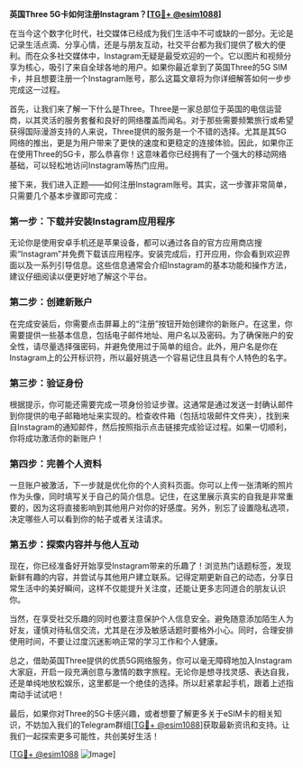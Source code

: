 **英国Three 5G卡如何注册Instagram？[[TG💪+ @esim1088](https://t.me/s/esim1088)]**

在当今这个数字化时代，社交媒体已经成为我们生活中不可或缺的一部分。无论是记录生活点滴、分享心情，还是与朋友互动，社交平台都为我们提供了极大的便利。而在众多社交媒体中，Instagram无疑是最受欢迎的一个。它以图片和视频分享为核心，吸引了来自全球各地的用户。如果你最近拿到了英国Three的5G SIM卡，并且想要注册一个Instagram账号，那么这篇文章将为你详细解答如何一步步完成这一过程。

首先，让我们来了解一下什么是Three。Three是一家总部位于英国的电信运营商，以其灵活的服务套餐和良好的网络覆盖而闻名。对于那些需要频繁旅行或希望获得国际漫游支持的人来说，Three提供的服务是一个不错的选择。尤其是其5G网络的推出，更是为用户带来了更快的速度和更稳定的连接体验。因此，如果你正在使用Three的5G卡，那么恭喜你！这意味着你已经拥有了一个强大的移动网络基础，可以轻松地访问Instagram等热门应用。

接下来，我们进入正题——如何注册Instagram账号。其实，这一步骤非常简单，只需要几个基本步骤即可完成：

### 第一步：下载并安装Instagram应用程序

无论你是使用安卓手机还是苹果设备，都可以通过各自的官方应用商店搜索“Instagram”并免费下载该应用程序。安装完成后，打开应用，你会看到欢迎界面以及一系列引导信息。这些信息通常会介绍Instagram的基本功能和操作方法，建议仔细阅读以便更好地了解这个平台。

### 第二步：创建新账户

在完成安装后，你需要点击屏幕上的“注册”按钮开始创建你的新账户。在这里，你需要提供一些基本信息，包括电子邮件地址、用户名以及密码。为了确保账户的安全性，请尽量选择强密码，并避免使用过于简单的组合。此外，用户名是你在Instagram上的公开标识符，所以最好挑选一个容易记住且具有个人特色的名字。

### 第三步：验证身份

根据提示，你可能还需要完成一项身份验证步骤。这通常是通过发送一封确认邮件到你提供的电子邮箱地址来实现的。检查收件箱（包括垃圾邮件文件夹），找到来自Instagram的通知邮件，然后按照指示点击链接完成验证过程。如果一切顺利，你将成功激活你的新账户！

### 第四步：完善个人资料

一旦账户被激活，下一步就是优化你的个人资料页面。你可以上传一张清晰的照片作为头像，同时填写关于自己的简介信息。记住，在这里展示真实的自我是非常重要的，因为这将直接影响到其他用户对你的好感度。另外，别忘了设置隐私选项，决定哪些人可以看到你的帖子或者关注请求。

### 第五步：探索内容并与他人互动

现在，你已经准备好开始享受Instagram带来的乐趣了！浏览热门话题标签，发现新鲜有趣的内容，并尝试与其他用户建立联系。记得定期更新自己的动态，分享日常生活中的美好瞬间，这样不仅能提升关注度，还能让更多志同道合的朋友认识你。

当然，在享受社交乐趣的同时也要注意保护个人信息安全。避免随意添加陌生人为好友，谨慎对待私信交流，尤其是在涉及敏感话题时要格外小心。同时，合理安排使用时间，不要让过度沉迷影响正常的学习工作和个人健康。

总之，借助英国Three提供的优质5G网络服务，你可以毫无障碍地加入Instagram大家庭，开启一段充满创意与激情的数字旅程。无论你是想寻找灵感、表达自我，还是单纯地放松娱乐，这里都是一个绝佳的选择。所以赶紧拿起手机，跟着上述指南动手试试吧！

最后，如果你对Three的5G卡感兴趣，或者想要了解更多关于eSIM卡的相关知识，不妨加入我们的Telegram群组[[TG💪+ @esim1088](https://t.me/s/esim1088)]获取最新资讯和支持。让我们一起探索更多可能性，共创美好生活！

[[TG💪+ @esim1088](https://t.me/s/esim1088) ![Image](https://i.postimg.cc/4NQfJmqS/Snipaste-2025-05-13-00-14-12.png)]